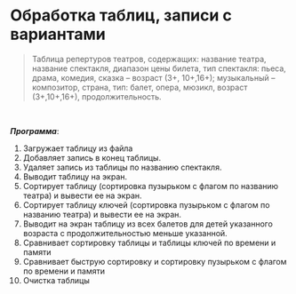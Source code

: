 # Обработка таблиц, записи с вариантами

> Таблица репертуров театров, содержащих: название театра, название спектакля, диапазон цены билета, тип спектакля: пьеса, драма, комедия, сказка – возраст (3+, 10+,16+); музыкальный – композитор, страна, тип: балет, опера, мюзикл, возраст (3+,10+,16+), продолжительность.

<br>

___Программа___:
1. Загружает таблицу из файла
2. Добавляет запись в конец таблицы. 
3. Удаляет запись из таблицы по названию спектакля. 
4. Выводит таблицу на экран. 
5. Сортирует таблицу (сортировка пузырьком с флагом по названию театра) и вывести ее на экран. 
6. Сортирует таблицу ключей (сортировка пузырьком с флагом по названию театра) и вывести ее на экран. 
7. Выводит на экран таблицу из всех балетов для детей указанного возраста с 
продолжительностью меньше указанной. 
1. Сравнивает сортировку таблицы и таблицы ключей по времени и памяти 
2. Сравнивает быструю сортировку и сортировку пузырьком с флагом по времени и 
памяти 
1.    Очистка таблицы
